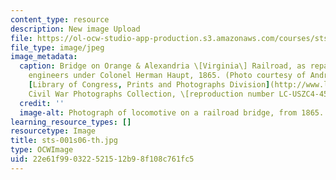```yaml
---
content_type: resource
description: New image Upload
file: https://ol-ocw-studio-app-production.s3.amazonaws.com/courses/sts-001-technology-in-american-history-spring-2006/22e61f990322521512b98f108c761fc5_sts-001s06-th.jpg
file_type: image/jpeg
image_metadata:
  caption: Bridge on Orange & Alexandria \[Virginia\] Railroad, as repaired by army
    engineers under Colonel Herman Haupt, 1865. (Photo courtesy of Andrew J. Russell.
    [Library of Congress, Prints and Photographs Division](http://www.loc.gov/rr/print/pphome.html),
    Civil War Photographs Collection, \[reproduction number LC-USZC4-4589\].)
  credit: ''
  image-alt: Photograph of locomotive on a railroad bridge, from 1865.
learning_resource_types: []
resourcetype: Image
title: sts-001s06-th.jpg
type: OCWImage
uid: 22e61f99-0322-5215-12b9-8f108c761fc5
---
```

